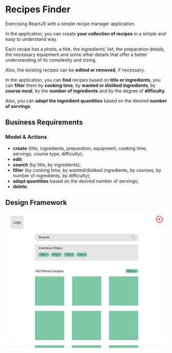 # Recipes Finder

Exercising ReactJS with a simple recipe manager application. 

In the application, you can create **your collection of recipes** 
in a simple and easy to understand way. 

Each recipe has a photo, a title, the ingredients' list, the 
preparation details, the necessary equipment and some other 
details that offer a better understanding of its complexity and 
sizing. 

Also, the existing recipes can be **edited or removed**, if necessary.  

In the application, you can **find** recipes based on **title or 
ingredients**, you can **filter** them by **cooking time**, by 
**wanted or disliked ingredients**, by **course meal**, by the 
**number of ingredients** and by the degree of **difficulty**. 

Also, you can **adapt the ingredient quantities** based on the 
desired **number of servings**.  



## Business Requirements
### Model & Actions
* **create** (title, ingredients, preparation, equipment, 
cooking time, servings, course type, difficulty);
* **edit**;
* **search** (by title, by ingredients);
* **filter** (by cooking time, by wanted/disliked ingredients, 
by courses, by number of ingredients, by difficulty);
* **adapt quantities** based on the desired number of servings;
* **delete**;

## Design Framework
![Recipes App](recipes-app-framework.png?raw=true "Recipes App")